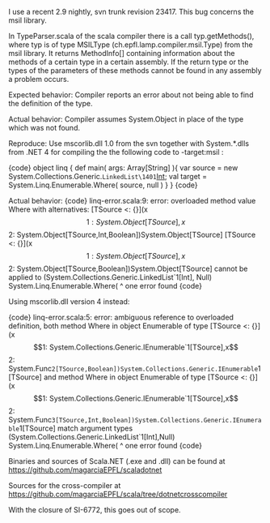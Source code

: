 I use a recent 2.9 nightly, svn trunk revision 23417. This bug concerns the msil library.

In TypeParser.scala of the scala compiler there is a call typ.getMethods(), where typ is of type MSILType (ch.epfl.lamp.compiler.msil.Type) from the msil library. It returns MethodInfo[] containing information about the methods of a certain type in a certain assembly. If the return type or the types of the parameters of these methods cannot be found in any assembly a problem occurs.

Expected behavior: Compiler reports an error about not being able to find the definition of the type.

Actual behavior: Compiler assumes System.Object in place of the type which was not found.

Reproduce: Use mscorlib.dll 1.0 from the svn together with System.*.dlls from .NET 4 for compiling the the following code to -target:msil :

{code}
object linq {
  def main( args: Array[String] ){
    var source = new System.Collections.Generic.`LinkedList\1401`[Int]();
    val target =
      System.Linq.Enumerable.Where(
        source,
 	null
      )
  }
}
{code}

Actual behavior:
{code}
linq-error.scala:9: error: overloaded method value Where with alternatives:
  [TSource <: {}](x$$1: System.Object[TSource],x$$2: System.Object[TSource,Int,Boolean])System.Object[TSource] <and>
  [TSource <: {}](x$$1: System.Object[TSource],x$$2: System.Object[TSource,Boolean])System.Object[TSource]
 cannot be applied to (System.Collections.Generic.LinkedList`1[Int], Null)
      System.Linq.Enumerable.Where(
                             ^
one error found
{code}

Using mscorlib.dll version 4 instead:

{code}
linq-error.scala:5: error: ambiguous reference to overloaded definition,
both method Where in object Enumerable of type [TSource <: {}](x$$1: System.Collections.Generic.IEnumerable`1[TSource],x$$2: System.Func`2[TSource,Boolean])System.Collections.Generic.IEnumerable`1[TSource]
and  method Where in object Enumerable of type [TSource <: {}](x$$1: System.Collections.Generic.IEnumerable`1[TSource],x$$2: System.Func`3[TSource,Int,Boolean])System.Collections.Generic.IEnumerable`1[TSource]
match argument types (System.Collections.Generic.LinkedList`1[Int],Null)
      System.Linq.Enumerable.Where(
                             ^
one error found
{code}

Binaries and sources of Scala.NET (.exe and .dll) can be found at https://github.com/magarciaEPFL/scaladotnet

Sources for the cross-compiler at https://github.com/magarciaEPFL/scala/tree/dotnetcrosscompiler

With the closure of SI-6772, this goes out of scope.
